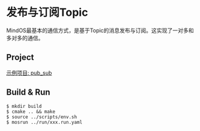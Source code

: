 # 发布与订阅Topic

MindOS最基本的通信方式，是基于Topic的消息发布与订阅。这实现了一对多和多对多的通信。

## Project

[示例项目: pub_sub](./tutorial/pub_sub)

## Build & Run

```
$ mkdir build
$ cmake .. && make
$ source ../scripts/env.sh 
$ mosrun ../run/xxx.run.yaml
```
